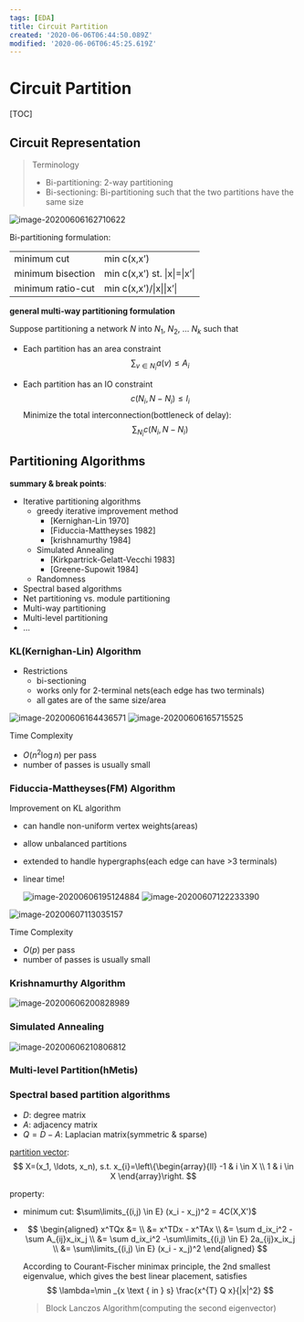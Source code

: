 ```yaml
---
tags: [EDA]
title: Circuit Partition
created: '2020-06-06T06:44:50.089Z'
modified: '2020-06-06T06:45:25.619Z'
---
```


# Circuit Partition

[TOC]

## Circuit Representation

> Terminology
>
> - Bi-partitioning: 2-way partitioning
> - Bi-sectioning: Bi-partitioning such that the two partitions have the same size

 <img src="./Circuit Partition.assets/image-20200606162710622.png" alt="image-20200606162710622" /> 

Bi-partitioning formulation:

|                   |                              |
| ----------------- | ---------------------------- |
| minimum cut       | min c(x,x’)                  |
| minimum bisection | min c(x,x’) st. \|x\|=\|x’\| |
| minimum ratio-cut | min c(x,x’)/\|x\|\|x’\|      |

**general multi-way partitioning formulation**

Suppose partitioning a network $N$ into $N_1$, $N_2$, … $N_k$ such that

- Each partition has an area constraint
  $$
  \sum_{v \in N_i}a(v) \leq A_i
  $$

- Each partition has an IO constraint
  $$
  c(N_i, N - N_i) \leq I_i
  $$
  Minimize the total interconnection(bottleneck of delay):
  $$
  \sum_{N_i}c(N_i, N-N_i)
  $$
  
## Partitioning Algorithms

 **summary & break points**:

- Iterative partitioning algorithms
  - greedy iterative improvement method
    - [Kernighan-Lin 1970]
    - [Fiduccia-Mattheyses 1982]
    - [krishnamurthy 1984]
  - Simulated Annealing
    - [Kirkpartrick-Gelatt-Vecchi 1983]
    - [Greene-Supowit 1984]
  - Randomness
- Spectral based algorithms
- Net partitioning vs. module partitioning
- Multi-way partitioning
- Multi-level partitioning
- …

### KL(Kernighan-Lin) Algorithm

- Restrictions
  - bi-sectioning
  - works only for 2-terminal nets(each edge has two terminals)
  - all gates are of the same size/area

 <img src="./Circuit Partition.assets/image-20200606164436571.png" alt="image-20200606164436571" /> 

 <img src="./Circuit Partition.assets/image-20200606165715525.png" alt="image-20200606165715525" /> 

Time Complexity

- $O(n^2\log n)$ per pass
- number of passes is usually small

### Fiduccia-Mattheyses(FM) Algorithm

Improvement on KL algorithm

- can handle non-uniform vertex weights(areas)

- allow unbalanced partitions

- extended to handle hypergraphs(each edge can have >3 terminals)

- linear time!

   <img src="./Circuit Partition.assets/image-20200606195124884.png" alt="image-20200606195124884" /> 
   
    <img src="./Circuit Partition.assets/image-20200607122233390.png" alt="image-20200607122233390" /> 

 <img src="./Circuit Partition.assets/image-20200607113035157.png" alt="image-20200607113035157" /> 

Time Complexity

- $O(p)$ per pass
- number of passes is usually small

### Krishnamurthy Algorithm

 <img src="./Circuit Partition.assets/image-20200606200828989.png" alt="image-20200606200828989" /> 

### Simulated Annealing

 <img src="./Circuit Partition.assets/image-20200606210806812.png" alt="image-20200606210806812" /> 

### Multi-level Partition(hMetis)

### Spectral based partition algorithms

- $D$: degree matrix
- $A$: adjacency matrix
- $Q=D-A$: Laplacian matrix(symmetric & sparse)

<u>partition vector</u>:
$$
X=(x_1, \ldots, x_n), s.t. x_{i}=\left\{\begin{array}{ll}
-1 & i \in X \\
1 & i \in X
\end{array}\right.
$$

property:

- minimum cut: $\sum\limits_{(i,j) \in E} (x_i - x_j)^2 = 4C(X,X')$

- $$
  \begin{aligned}
  x^TQx &= \\
  &= x^TDx - x^TAx \\
  &= \sum d_ix_i^2 -\sum A_{ij}x_ix_j \\
  &= \sum d_ix_i^2 -\sum\limits_{(i,j) \in E} 2a_{ij}x_ix_j \\
  &= \sum\limits_{(i,j) \in E} (x_i - x_j)^2
  \end{aligned}
  $$

  According to Courant-Fischer minimax principle, the 2nd smallest eigenvalue, which gives the best linear placement, satisfies
  $$
  \lambda=\min _{x \text { in } s} \frac{x^{T} Q x}{|x|^2}
  $$

  > Block Lanczos Algorithm(computing the second eigenvector)

